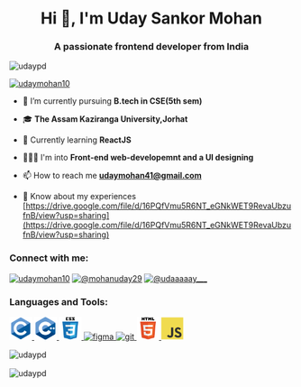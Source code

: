 <h1 align="center">Hi 👋, I'm Uday Sankor Mohan</h1>
<h3 align="center">A passionate frontend developer from India</h3>



<p align="left"> <img src="https://komarev.com/ghpvc/?username=udaypd&label=Profile%20views&color=0e75b6&style=flat" alt="udaypd" /> </p>

<p align="left"> <a href="https://twitter.com/udaymohan10" target="blank"><img src="https://img.shields.io/twitter/follow/udaymohan10?logo=twitter&style=for-the-badge" alt="udaymohan10" /></a> </p>

- 🔭 I’m currently pursuing **B.tech in CSE(5th sem)**

- 🎓 **The Assam Kaziranga University,Jorhat**

- 📝 Currently learning **ReactJS**

- 👨🏻‍💻 I'm into **Front-end web-developemnt and a UI designing**

- 📫 How to reach me **udaymohan41@gmail.com**

- 📄 Know about my experiences [https://drive.google.com/file/d/16PQfVmu5R6NT_eGNkWET9RevaUbzufnB/view?usp=sharing](https://drive.google.com/file/d/16PQfVmu5R6NT_eGNkWET9RevaUbzufnB/view?usp=sharing)

<h3 align="left">Connect with me:</h3>
<p align="left">
<a href="https://twitter.com/udaymohan10" target="blank"><img align="center" src="https://raw.githubusercontent.com/rahuldkjain/github-profile-readme-generator/master/src/images/icons/Social/twitter.svg" alt="udaymohan10" height="30" width="40" /></a>
<a href="https://linkedin.com/in/@mohanuday29" target="blank"><img align="center" src="https://raw.githubusercontent.com/rahuldkjain/github-profile-readme-generator/master/src/images/icons/Social/linked-in-alt.svg" alt="@mohanuday29" height="30" width="40" /></a>
<a href="https://instagram.com/@udaaaaay___" target="blank"><img align="center" src="https://raw.githubusercontent.com/rahuldkjain/github-profile-readme-generator/master/src/images/icons/Social/instagram.svg" alt="@udaaaaay___" height="30" width="40" /></a>
</p>

<h3 align="left">Languages and Tools:</h3>
<p align="left"> <a href="https://www.cprogramming.com/" target="_blank" rel="noreferrer"> <img src="https://raw.githubusercontent.com/devicons/devicon/master/icons/c/c-original.svg" alt="c" width="40" height="40"/> </a> <a href="https://www.w3schools.com/cpp/" target="_blank" rel="noreferrer"> <img src="https://raw.githubusercontent.com/devicons/devicon/master/icons/cplusplus/cplusplus-original.svg" alt="cplusplus" width="40" height="40"/> </a> <a href="https://www.w3schools.com/css/" target="_blank" rel="noreferrer"> <img src="https://raw.githubusercontent.com/devicons/devicon/master/icons/css3/css3-original-wordmark.svg" alt="css3" width="40" height="40"/> </a> <a href="https://www.figma.com/" target="_blank" rel="noreferrer"> <img src="https://www.vectorlogo.zone/logos/figma/figma-icon.svg" alt="figma" width="40" height="40"/> </a> <a href="https://git-scm.com/" target="_blank" rel="noreferrer"> <img src="https://www.vectorlogo.zone/logos/git-scm/git-scm-icon.svg" alt="git" width="40" height="40"/> </a> <a href="https://www.w3.org/html/" target="_blank" rel="noreferrer"> <img src="https://raw.githubusercontent.com/devicons/devicon/master/icons/html5/html5-original-wordmark.svg" alt="html5" width="40" height="40"/> </a> <a href="https://developer.mozilla.org/en-US/docs/Web/JavaScript" target="_blank" rel="noreferrer"> <img src="https://raw.githubusercontent.com/devicons/devicon/master/icons/javascript/javascript-original.svg" alt="javascript" width="40" height="40"/> </a> </p>

<p><img align="center" src="https://github-readme-stats.vercel.app/api/top-langs?username=udaypd&show_icons=true&locale=en&layout=compact" alt="udaypd" /></p>

<p><img align="center" src="https://github-readme-streak-stats.herokuapp.com/?user=udaypd&" alt="udaypd" /></p>
